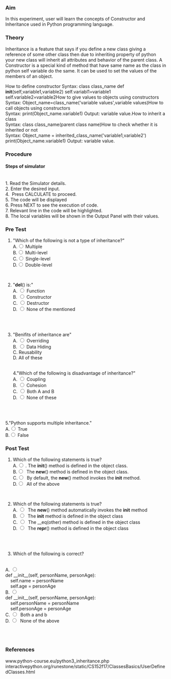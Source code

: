 ### Aim

In this experiment, user will learn the concepts of Constructor and Inheritance used in Python programming language.

### Theory

Inheritance is a feature that says if you define a new class giving a reference of some other class then due to inheriting property of python your new class will inherit all attributes and behavior of the parent class.
A Constructor is a special kind of method that have same name as the class in python self variable do the same. It can be used to set the values of the members of an object.

How to define constructor
Syntax:
class class_name
def __init__(self,variable1,variable2)
self.variabl1=variable1
self.variable2=variable2How to give values to objects using constructors
<br>
Syntax:
Object_name=class_name('variable values',variable values)How to call objects using constructors
<br>
Syntax:
print(Object_name.variable1)
Output: variable value.How to inherit a class
<br>
Syntax:
class class_name(parent class name)How to check whether it is inherited or not
<br>
Syntax:
Object_name = inherited_class_name('variable1,variable2')
print(Object_name.variable1)
Output: variable value.

### Procedure

 <h4>Steps of simulator </h4><br>
                        1.&nbsp;Read the Simulator details.<br>
                        2.&nbsp;Enter the desired input.<br>
                        4.&nbsp; Press CALCULATE to proceed. <br>
                        5.&nbsp;The code will be displayed <br>
                        6.&nbsp;Press NEXT to see the execution of code. <br>
                        7.&nbsp;Relevant line in the code will be highlighted.<br>
                        8.&nbsp;The local variables will be shown in the Output Panel with their values.<br>

### Pre Test

1. "Which of the following is not a type of inheritance?"
                       <br>
                        A.<input type="radio" name="but" id="rb11" onclick="click1();">&nbsp;Multiple
                        <br>
                        B.<input type="radio" name="but" id="rb12" onclick="click1();">&nbsp;Multi-level
                        <br>
                        C.<input type="radio" name="but" id="rb13" onclick="click1();">&nbsp;Single-level
                        <br>
                        D.<input type="radio" name="but" id="rb14" onclick="click1();">&nbsp;Double-level
                        <br>
                        <p id = "p1"></p>
                        <br>
 2. "__del__() is:"
                        <br>
                        A. <input type="radio" name="but2" id="rb21" onclick="click2();">&nbsp;Function
                        <br>
                        B. <input type="radio" name="but2" id="rb22" onclick="click2();">&nbsp;Constructor
                        <br>
                        C. <input type="radio" name="but2" id="rb23" onclick="click2();">&nbsp;Destructor
                        <br>
                        D. <input type="radio" name="but2" id="rb24" onclick="click2();">&nbsp;None of the mentioned
                        <br><br>
                        <p id = "p2"></p>
                        <br>
 
3.  "Benifits of inheritance are"
                        <br>
                        A. <input type="radio" name="but4" id="rb41" onclick="click4();">&nbsp;Overriding
                        <br>
                        B. <input type="radio" name="but4" id="rb42" onclick="click4();">&nbsp;Data Hiding
                        <br>
                        C. Reusability
                        <br>
                        D. All of these
                        <br>
                        <p id = "p4"></p>
                        <br>
4."Which of the following is disadvantage of inheritance?"
                        <br>
                        A. <input type="radio" name="but3" id="rb31" onclick="click3();">&nbsp;Coupling
                        <br>
                        B. <input type="radio" name="but3" id="rb32" onclick="click3();">&nbsp;Cohesion
                        <br>
                        C. <input type="radio" name="but3" id="rb33" onclick="click3();">&nbsp;Both A and B
                        <br>
                        D. <input type="radio" name="but3" id="rb34" onclick="click3();">&nbsp;None of these
                        <br><br>
                        <p id = "p3"></p>
                        <br>
                        
5."Python supports multiple inheritance."
                        <br>
                        A.<input type="radio" name="but" id="rb11" onclick="click1();">&nbsp;True
                        <br>
                        B.<input type="radio" name="but" id="rb12" onclick="click1();">&nbsp;False
                        <br>

### Post Test

1.  Which of the following statements is true?
    <br>
    A.<input type="radio" name="but" id="rb11" onclick="click1();">&nbsp;. The __init__() method is defined in the object class.
    <br>
    B.<input type="radio" name="but" id="rb12" onclick="click1();">&nbsp; The __new__() method is defined in the object class.
    <br>
    C.<input type="radio" name="but" id="rb13" onclick="click1();">&nbsp; By default, the __new__() method invokes the __init__ method.
    <br>
    D.<input type="radio" name="but" id="rb14" onclick="click1();">&nbsp; All of the above
    <br>
    <p id = "p1"></p>
    <br>

2. Which of the following statements is true?
    <br>
    A. <input type="radio" name="but2" id="rb21" onclick="click2();">&nbsp; The __new__() method automatically invokes the __init__          method 
    <br>
    B. <input type="radio" name="but2" id="rb22" onclick="click2();">&nbsp; The __init__ method is defined in the object class
    <br>
    C. <input type="radio" name="but2" id="rb23" onclick="click2();">&nbsp; The __eq(other) method is defined in the object class
    <br>
    D. <input type="radio" name="but2" id="rb24" onclick="click2();">&nbsp; The __repr__() method is defined in the object class
    <br><br>
    <p id = "p2"></p>
    <br>

3.  Which of the following is correct?
<br>
A. <input type="radio" name="but4" id="rb41" onclick="click4();">&nbsp; <br>def __init__(self, personName, personAge):<br>
&nbsp;&nbsp;&nbsp;&nbsp;self.name = personName<br>
&nbsp;&nbsp;&nbsp;&nbsp;self.age = personAge 
<br>
B. <input type="radio" name="but4" id="rb42" onclick="click4();">&nbsp; <br>def __init__(self, personName, personAge):<br>
&nbsp;&nbsp;&nbsp;&nbsp;self.personName = personName<br>
&nbsp;&nbsp;&nbsp;&nbsp;self.personAge = personAge
<br>
C. <input type="radio" name="but4" id="rb43" onclick="click4();">&nbsp; Both a and b 
<br>
D. <input type="radio" name="but4" id="rb44" onclick="click4();">&nbsp; None of the above
<br><br>
<p id = "p4"></p>
<br>


### References

<p style="font-size:100%; margin-top:2%">
                    www.python-course.eu/python3_inheritance.php <br>
                    interactivepython.org/runestone/static/CS152f17/ClassesBasics/UserDefinedClasses.html
